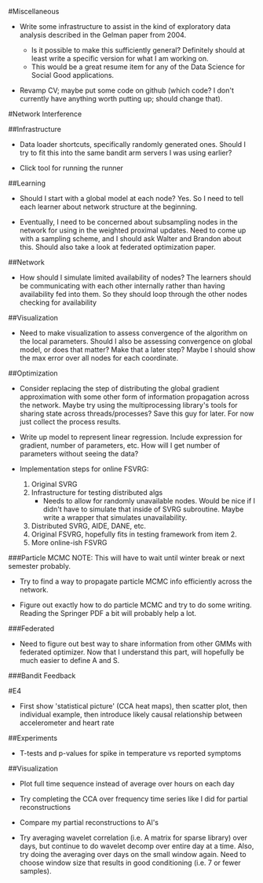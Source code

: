 #Miscellaneous
* Write some infrastructure to assist in the kind of exploratory data analysis described in the Gelman paper from 2004.
    * Is it possible to make this sufficiently general? Definitely should at least write a specific version for what I am working on.
    * This would be a great resume item for any of the Data Science for Social Good applications.

* Revamp CV; maybe put some code on github (which code? I don't currently have anything worth putting up; should change that).

#Network Interference

##Infrastructure
* Data loader shortcuts, specifically randomly generated ones. Should I try to fit this into the same bandit arm servers I was using earlier?

* Click tool for running the runner

##Learning
* Should I start with a global model at each node? Yes. So I need to tell each learner about network structure at the beginning.

* Eventually, I need to be concerned about subsampling nodes in the network for using in the weighted proximal updates. Need to come up with a sampling scheme, and I should ask Walter and Brandon about this. Should also take a look at federated optimization paper.
    
##Network
* How should I simulate limited availability of nodes? The learners should be communicating with each other internally rather than having availability fed into them. So they should loop through the other nodes checking for availability

##Visualization
* Need to make visualization to assess convergence of the algorithm on the local parameters. Should I also be assessing convergence on global model, or does that matter? Make that a later step? Maybe I should show the max error over all nodes for each coordinate.

##Optimization
* Consider replacing the step of distributing the global gradient approximation with some other form of information propagation across the network. Maybe try using the multiprocessing library's tools for sharing state across threads/processes? Save this guy for later. For now just collect the process results.

* Write up model to represent linear regression. Include expression for gradient, number of parameters, etc. How will I get number of parameters without seeing the data?

* Implementation steps for online FSVRG:
    1. Original SVRG
    2. Infrastructure for testing distributed algs
        * Needs to allow for randomly unavailable nodes. Would be nice if I didn't have to simulate that inside of SVRG subroutine. Maybe write a wrapper that simulates unavailability.
    3. Distributed SVRG, AIDE, DANE, etc.
    4. Original FSVRG, hopefully fits in testing framework from item 2.
    5. More online-ish FSVRG

###Particle MCMC
NOTE: This will have to wait until winter break or next semester probably.

* Try to find a way to propagate particle MCMC info efficiently across the network.

* Figure out exactly how to do particle MCMC and try to do some writing. Reading the Springer PDF a bit will probably help a lot.

###Federated
* Need to figure out best way to share information from other GMMs with federated optimizer. Now that I understand this part, will hopefully be much easier to define A and S.

###Bandit Feedback

#E4
* First show 'statistical picture' (CCA heat maps), then scatter plot, then individual example, then introduce likely causal relationship between accelerometer and heart rate

##Experiments
* T-tests and p-values for spike in temperature vs reported symptoms

##Visualization
* Plot full time sequence instead of average over hours on each day

* Try completing the CCA over frequency time series like I did for partial reconstructions

* Compare my partial reconstructions to Al's

* Try averaging wavelet correlation (i.e. A matrix for sparse library) over days, but continue to do wavelet decomp over entire day at a time. Also, try doing the averaging over days on the small window again. Need to choose window size that results in good conditioning (i.e. 7 or fewer samples).
